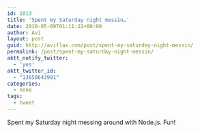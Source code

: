 ```yaml
---
id: 1013
title: 'Spent my Saturday night messin…'
date: 2010-05-09T01:11:22+00:00
author: Avi
layout: post
guid: http://aviflax.com/post/spent-my-saturday-night-messin/
permalink: /post/spent-my-saturday-night-messin/
aktt_notify_twitter:
  - 'yes'
aktt_twitter_id:
  - "13650643981"
categories:
  - none
tags:
  - tweet
---
```

Spent my Saturday night messing around with Node.js. Fun!